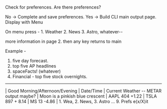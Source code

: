 <App opens>

Check for preferences.  Are there preferences?  

No  -> Complete and save preferences. 
Yes -> Build CLI main output page.  
       Display with Menu




     

On menu press - 1.  Weather  2.  News  3.  Astro, whatever--

more information in page 2.  then any key returns to main

Example -  

1.  five day forecast. 
2.  top five AP headlines
3.  spaceFacts! (whatever) 
4.  Financial - top five stock overnights. 


-------------------------------
| Good Morning/Afternoon/Evening
| Date/Time
| Current Weather -- METAR output maybe?
| Moon is a pinkish blue crescent
| AAPL 404 +1.22
| TSLA 897 + 8.14
| MS   13  -4.86
| 1. Wea, 2. News, 3. Astro ... 9. Prefs  e(x/X)it 